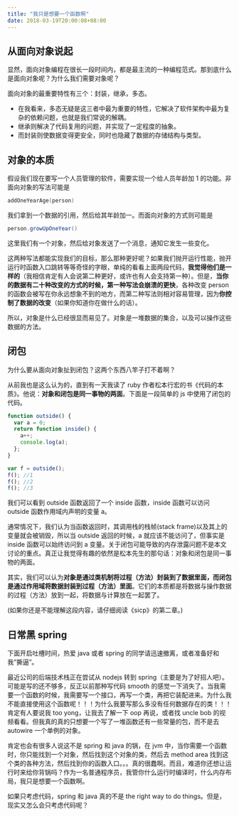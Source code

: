 ```yaml
---
title: "我只是想要一个函数啊"
date: 2018-03-19T20:00:08+08:00
---
```


## 从面向对象说起

显然，面向对象编程在很长一段时间内，都是最主流的一种编程范式。那到底什么是面向对象呢？为什么我们需要对象呢？

面向对象的最重要特性有三个：封装，继承，多态。

- 在我看来，多态无疑是这三者中最为重要的特性，它解决了软件架构中最为复杂的依赖问题，也就是我们常说的解耦。
- 继承则解决了代码复用的问题，并实现了一定程度的抽象。
- 而封装则使数据变得更安全，同时也隐藏了数据的存储结构与类型。

## 对象的本质

假设我们现在要写一个人员管理的软件，需要实现一个给人员年龄加 1 的功能。非面向对象的写法可能是

```c
addOneYearAge(person)
```

我们拿到一个数据的引用，然后给其年龄加一。而面向对象的方式则可能是

```java
person.growUpOneYear()
```

这里我们有一个对象，然后给对象发送了一个消息，通知它发生一些变化。

这两种写法都能实现我们的目标，那么那种更好呢？如果我们抛开运行性能，抛开运行时函数入口跳转等等奇怪的字眼，单纯的看看上面两段代码，**我觉得他们是一样的**（我相信肯定有人会说第二种更好，或许也有人会支持第一种）。但是，**当你的数据有二十种改变的方式的时候，第一种写法会崩溃的更快**，各种改变 person 的函数会被写在你永远想象不到的地方，而第二种写法则相对容易管理，因为**你控制了数据的改变**（如果你知道你在做什么的话）。

所以，对象是什么已经很显而易见了。对象是一堆数据的集合，以及可以操作这些数据的方法。

## 闭包

为什么要从面向对象扯到闭包？这两个东西八竿子打不着啊？

从前我也是这么认为的，直到有一天我读了 ruby 作者松本行宏的书《代码的本质》。他说：**对象和闭包是同一事物的两面**。下面是一段简单的 js 中使用了闭包的代码。

```js
function outside() {
  var a = 0;
  return function inside() {
    a++;
    console.log(a);
  };
}

var f = outside();
f(); //1
f(); //2
f(); //3
```

我们可以看到 outside 函数返回了一个 inside 函数，inside 函数可以访问 outside 函数作用域内声明的变量 a。

通常情况下，我们认为当函数返回时，其调用栈的栈帧(stack frame)以及其上的变量就会被销毁，所以当 outside 返回的时候，a 就应该不能访问了，但事实是 inside 函数可以始终访问到 a 变量。关于闭包可能导致的内存泄露问题不是本文讨论的重点。真正让我觉得有趣的依然是松本先生的那句话：对象和闭包是同一事物的两面。

其实，我们可以认为**对象是通过类机制将过程（方法）封装到了数据里面，而闭包是通过作用域将数据封装到过程（方法）里面**。它们的本质都是将数据与操作数据的过程（方法）放到一起，将数据与计算放在一起罢了。

(如果你还是不能理解这段内容，请仔细阅读《sicp》的第二章。)

## 日常黑 spring

下面开启吐槽时间，热爱 java 或者 spring 的同学请迅速撤离，或者准备好和我”撕逼”。

最近公司的后端技术栈正在尝试从 nodejs 转到 spring（主要是为了好招人吧）。可能是写的还不够多，反正以前那种写代码 smooth 的感觉一下消失了。当我需要一个函数的时候，我需要写一个接口，再写一个类，再把它装配进来。为什么我不能直接使用这个函数呢！！！为什么我要写那么多没有任何数据存在的类！！！ 肯定有人要说我 too yong，让我去了解一下 oop 再说，或者找 uncle bob 的视频看看。但我真的真的只想要一个写了一堆函数还有一些常量的包，而不是去 autowire 一个单例的对象。

肯定也会有很多人说这不是 spring 和 java 的锅，在 jvm 中，当你需要一个函数时，你只能找到一个对象，然后找到这个对象的类，然后去 method area 找到这个类的各种方法，然后找到你的函数入口。。。真的很蠢啊。而且，难道你还想让运行时来给你背锅吗？作为一名普通程序员，我管你什么运行时编译时，什么内存布局，我只是想要一个函数啊。

如果只考虑代码，spring 和 java 真的不是 the right way to do things。但是，现实又怎么会只考虑代码呢？
